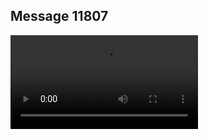 ## Message 11807



![Video](https://data.iron-swords.co.il/2024/September/25/11807/11807_media.mp4)

